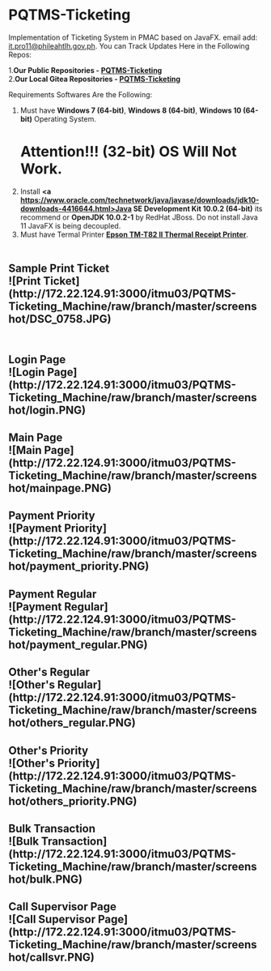 # PQTMS-Ticketing
Implementation of Ticketing System in PMAC based on JavaFX. 
email add: it.pro11@phileahtlh.gov.ph.
You can Track Updates Here in the Following Repos:

1.<b>Our Public Repositories - <a href=https://github.com/may112003/PQTMS-Ticketing.git>PQTMS-Ticketing</a></b><br> 
2.<b>Our Local Gitea Repositories - <a href=https://172.22.124.91:300/may112003/PQTMS-Ticketing.git>PQTMS-Ticketing</a></b> 

Requirements Softwares Are the Following:

1. Must have <b>Windows 7 (64-bit)</b>, <b>Windows 8 (64-bit)</b>, <b>Windows 10 (64-bit)</b> Operating System.
   <h1>Attention!!! (32-bit) OS Will Not Work.</h1> 
2. Install <b><a https://www.oracle.com/technetwork/java/javase/downloads/jdk10-downloads-4416644.html>Java SE Development Kit 10.0.2 (64-bit)</a></b> its recommend or <b>OpenJDK 10.0.2-1</b> by RedHat JBoss. Do not install Java 11 JavaFX is being decoupled.
3. Must have Termal Printer <b><a href=https://www.poscentral.com.au/epson-tm-t82ii-serial-usb-psu-black-thermal-receipt-printer.html>Epson TM-T82 II Thermal Receipt Printer</a></b>.<br><br>

<h2/>Sample Print Ticket<br>![Print Ticket](http://172.22.124.91:3000/itmu03/PQTMS-Ticketing_Machine/raw/branch/master/screenshot/DSC_0758.JPG)<br>
<br>
<h2/>Login Page<br>![Login Page](http://172.22.124.91:3000/itmu03/PQTMS-Ticketing_Machine/raw/branch/master/screenshot/login.PNG)<br>
<h2/>Main Page<br>![Main Page](http://172.22.124.91:3000/itmu03/PQTMS-Ticketing_Machine/raw/branch/master/screenshot/mainpage.PNG)<br>
<h2/>Payment Priority<br>![Payment Priority](http://172.22.124.91:3000/itmu03/PQTMS-Ticketing_Machine/raw/branch/master/screenshot/payment_priority.PNG)<br>
<h2/>Payment Regular<br>![Payment Regular](http://172.22.124.91:3000/itmu03/PQTMS-Ticketing_Machine/raw/branch/master/screenshot/payment_regular.PNG)<br>
<h2/>Other's Regular<br>![Other's Regular](http://172.22.124.91:3000/itmu03/PQTMS-Ticketing_Machine/raw/branch/master/screenshot/others_regular.PNG)<br>
<h2/>Other's Priority<br>![Other's Priority](http://172.22.124.91:3000/itmu03/PQTMS-Ticketing_Machine/raw/branch/master/screenshot/others_priority.PNG)<br>
<h2/>Bulk Transaction<br>![Bulk Transaction](http://172.22.124.91:3000/itmu03/PQTMS-Ticketing_Machine/raw/branch/master/screenshot/bulk.PNG)<br>
<h2/>Call Supervisor Page<br>![Call Supervisor Page](http://172.22.124.91:3000/itmu03/PQTMS-Ticketing_Machine/raw/branch/master/screenshot/callsvr.PNG)<br>

